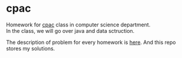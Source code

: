cpac
====

Homework for [cpac](http://cs.nyu.edu/courses/fall14/CSCI-GA.1133-001/notes.php) class in computer science department.<br>
In the class, we will go over java and data sctruction.

The description of problem for every homework is [here](http://cs.nyu.edu/courses/fall14/CSCI-GA.1133-001/assignments.html).
And this repo stores my solutions.
